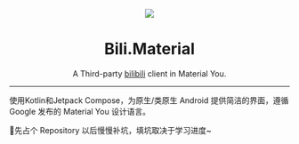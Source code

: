 <p align="center">
<img src="https://s1.ax1x.com/2022/09/20/xCXfsA.png"/>
</p>

<div align="center">

# Bili.Material
  
A Third-party [bilibili](https://www.bilibili.com) client in Material You.
  
---

</div>
使用Kotlin和Jetpack Compose，为原生/类原生 Android 提供简洁的界面，遵循 Google 发布的 Material You 设计语言。

🙌先占个 Repository 以后慢慢补坑，填坑取决于学习进度~


